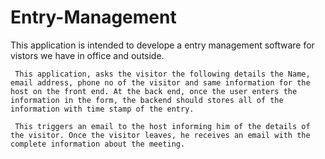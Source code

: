 # Entry-Management

This application is intended to develope a entry management software for vistors we have in office and outside. 
     
     This application, asks the visitor the following details the Name, email address, phone no of the visitor and same information for the host on the front end. At the back end, once the user enters the information in the form, the backend should stores all of the information with time stamp of the entry. 
     
     This triggers an email to the host informing him of the details of the visitor. Once the visitor leaves, he receives an email with the complete information about the meeting. 
